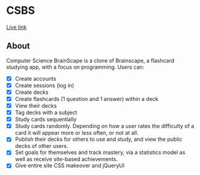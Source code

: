 # CSBS

[Live link][heroku]

[heroku]: https://csbs.herokuapp.com/

## About
Computer Science BrainScape is a clone of Brainscape, a flashcard studying app,
with a focus on programming. Users can:

- [x] Create accounts
- [x] Create sessions (log in)
- [x] Create decks
- [x] Create flashcards (1 question and 1 answer) within a deck
- [x] View their decks
- [x] Tag decks with a subject
- [x] Study cards sequentially
- [x] Study cards randomly. Depending on how a user rates the difficulty of a card it will appear
more or less often, or not at all.
- [x] Publish their decks for others to use and study, and view the public decks of other users.
- [x] Set goals for themselves and track mastery, via a statistics model as well as receive site-based achievements.
- [x] Give entire site CSS makeover and jQueryUI
